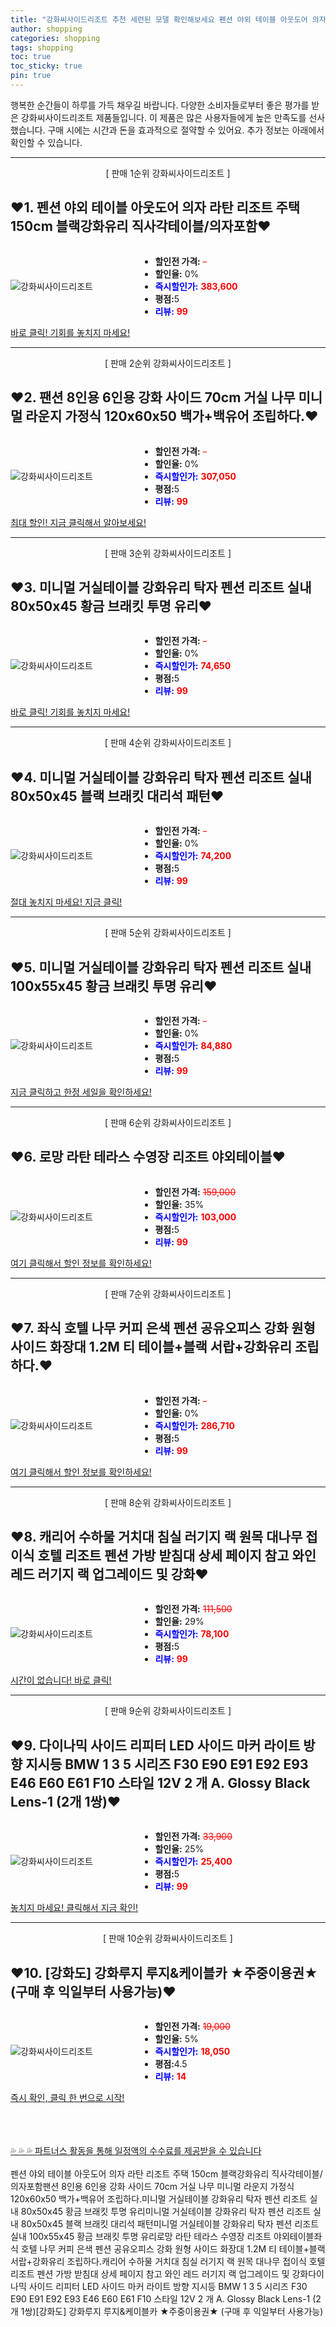 ```yaml
---
title: "강화씨사이드리조트 추천 세련된 모델 확인해보세요 펜션 야외 테이블 아웃도어 의자"
author: shopping
categories: shopping
tags: shopping
toc: true
toc_sticky: true
pin: true
---
```

행복한 순간들이 하루를 가득 채우길 바랍니다. 다양한 소비자들로부터 좋은 평가를 받은 강화씨사이드리조트 제품들입니다. 이 제품은 많은 사용자들에게 높은 만족도를 선사했습니다. 구매 시에는 시간과 돈을 효과적으로 절약할 수 있어요. 추가 정보는 아래에서 확인할 수 있습니다.

---
<p class="toplist" style="margin: 0 auto; display: block; width: fit-content;">[ 판매 1순위 강화씨사이드리조트 ]</p>

<h2><strong>❤️1. 펜션 야외 테이블 아웃도어 의자 라탄 리조트 주택 150cm 블랙강화유리 직사각테이블/의자포함❤️</strong></h2>

<div style="display: flex; align-items: center;">
    <div style="flex: 0.4;">
        <img src="https://thumbnail9.coupangcdn.com/thumbnails/remote/230x230ex/image/vendor_inventory/2ed2/e640a18297ef40797c0a2eca45639690508cbd82f66faade3f28932c8084.jpg" alt="강화씨사이드리조트" style="max-width: 100%;">
    </div>
    <div style="flex: 0.6; margin-left: 10px;">
        <ul>
            <li><strong>할인전 가격:</strong> <del style="color: red;">-</del></li>
            <li><strong>할인율:</strong> 0%</li>
            <li><span style='color:blue'><strong>즉시할인가:</strong></span> <span style='color:red'><strong>383,600</strong></span></li>
            <li><strong>평점:</strong>5</li>
            <li><span style='color:blue'><strong>리뷰:</strong></span> <span style='color:red'><strong>99</strong></span></li>
        </ul>
    </div>
</div>
<div class="center">
    <a href="https://selin100587001.github.io?lptag=AF9450613&subid=githubio&pageKey=7922012293&traceid=V0-153&itemId=21765905922&vendorItemId=88814817618" class="myButton">
        바로 클릭! 기회를 놓치지 마세요!
    </a>
</div>


---
<p class="toplist" style="margin: 0 auto; display: block; width: fit-content;">[ 판매 2순위 강화씨사이드리조트 ]</p>

<h2><strong>❤️2. 팬션 8인용 6인용 강화 사이드 70cm 거실 나무 미니멀 라운지 가정식 120x60x50 백가+백유어 조립하다.❤️</strong></h2>

<div style="display: flex; align-items: center;">
    <div style="flex: 0.4;">
        <img src="https://thumbnail10.coupangcdn.com/thumbnails/remote/230x230ex/image/vendor_inventory/7be2/cf21eea0d8cb0ab76451c0fd1648e592403a2379eb42c849b2e1275482e3.jpg" alt="강화씨사이드리조트" style="max-width: 100%;">
    </div>
    <div style="flex: 0.6; margin-left: 10px;">
        <ul>
            <li><strong>할인전 가격:</strong> <del style="color: red;">-</del></li>
            <li><strong>할인율:</strong> 0%</li>
            <li><span style='color:blue'><strong>즉시할인가:</strong></span> <span style='color:red'><strong>307,050</strong></span></li>
            <li><strong>평점:</strong>5</li>
            <li><span style='color:blue'><strong>리뷰:</strong></span> <span style='color:red'><strong>99</strong></span></li>
        </ul>
    </div>
</div>
<div class="center">
    <a href="https://selin100587001.github.io?lptag=AF9450613&subid=githubio&pageKey=6195420074&traceid=V0-153&itemId=12259440700&vendorItemId=79530011370" class="myButton">
        최대 할인! 지금 클릭해서 알아보세요!
    </a>
</div>


---
<p class="toplist" style="margin: 0 auto; display: block; width: fit-content;">[ 판매 3순위 강화씨사이드리조트 ]</p>

<h2><strong>❤️3. 미니멀 거실테이블 강화유리 탁자 펜션 리조트 실내 80x50x45 황금 브래킷 투명 유리❤️</strong></h2>

<div style="display: flex; align-items: center;">
    <div style="flex: 0.4;">
        <img src="https://thumbnail7.coupangcdn.com/thumbnails/remote/230x230ex/image/vendor_inventory/dd0f/6e6824949d375b3dbc1b497202250d77d2521a5efad2e1ba8a39586aab3b.jpg" alt="강화씨사이드리조트" style="max-width: 100%;">
    </div>
    <div style="flex: 0.6; margin-left: 10px;">
        <ul>
            <li><strong>할인전 가격:</strong> <del style="color: red;">-</del></li>
            <li><strong>할인율:</strong> 0%</li>
            <li><span style='color:blue'><strong>즉시할인가:</strong></span> <span style='color:red'><strong>74,650</strong></span></li>
            <li><strong>평점:</strong>5</li>
            <li><span style='color:blue'><strong>리뷰:</strong></span> <span style='color:red'><strong>99</strong></span></li>
        </ul>
    </div>
</div>
<div class="center">
    <a href="https://selin100587001.github.io?lptag=AF9450613&subid=githubio&pageKey=7197891027&traceid=V0-153&itemId=18187503124&vendorItemId=85435756068" class="myButton">
        바로 클릭! 기회를 놓치지 마세요!
    </a>
</div>


---
<p class="toplist" style="margin: 0 auto; display: block; width: fit-content;">[ 판매 4순위 강화씨사이드리조트 ]</p>

<h2><strong>❤️4. 미니멀 거실테이블 강화유리 탁자 펜션 리조트 실내 80x50x45 블랙 브래킷 대리석 패턴❤️</strong></h2>

<div style="display: flex; align-items: center;">
    <div style="flex: 0.4;">
        <img src="https://thumbnail8.coupangcdn.com/thumbnails/remote/230x230ex/image/vendor_inventory/0153/12adb2daf57be608a8334830398aad582bf069bbe68808dc05ca6efcd56b.jpg" alt="강화씨사이드리조트" style="max-width: 100%;">
    </div>
    <div style="flex: 0.6; margin-left: 10px;">
        <ul>
            <li><strong>할인전 가격:</strong> <del style="color: red;">-</del></li>
            <li><strong>할인율:</strong> 0%</li>
            <li><span style='color:blue'><strong>즉시할인가:</strong></span> <span style='color:red'><strong>74,200</strong></span></li>
            <li><strong>평점:</strong>5</li>
            <li><span style='color:blue'><strong>리뷰:</strong></span> <span style='color:red'><strong>99</strong></span></li>
        </ul>
    </div>
</div>
<div class="center">
    <a href="https://selin100587001.github.io?lptag=AF9450613&subid=githubio&pageKey=6418485039&traceid=V0-153&itemId=13795559543&vendorItemId=89530139073" class="myButton">
        절대 놓치지 마세요! 지금 클릭!
    </a>
</div>


---
<p class="toplist" style="margin: 0 auto; display: block; width: fit-content;">[ 판매 5순위 강화씨사이드리조트 ]</p>

<h2><strong>❤️5. 미니멀 거실테이블 강화유리 탁자 펜션 리조트 실내 100x55x45 황금 브래킷 투명 유리❤️</strong></h2>

<div style="display: flex; align-items: center;">
    <div style="flex: 0.4;">
        <img src="https://thumbnail7.coupangcdn.com/thumbnails/remote/230x230ex/image/vendor_inventory/dd0f/6e6824949d375b3dbc1b497202250d77d2521a5efad2e1ba8a39586aab3b.jpg" alt="강화씨사이드리조트" style="max-width: 100%;">
    </div>
    <div style="flex: 0.6; margin-left: 10px;">
        <ul>
            <li><strong>할인전 가격:</strong> <del style="color: red;">-</del></li>
            <li><strong>할인율:</strong> 0%</li>
            <li><span style='color:blue'><strong>즉시할인가:</strong></span> <span style='color:red'><strong>84,880</strong></span></li>
            <li><strong>평점:</strong>5</li>
            <li><span style='color:blue'><strong>리뷰:</strong></span> <span style='color:red'><strong>99</strong></span></li>
        </ul>
    </div>
</div>
<div class="center">
    <a href="https://selin100587001.github.io?lptag=AF9450613&subid=githubio&pageKey=7197891027&traceid=V0-153&itemId=18187503123&vendorItemId=86062310646" class="myButton">
        지금 클릭하고 한정 세일을 확인하세요!
    </a>
</div>


---
<p class="toplist" style="margin: 0 auto; display: block; width: fit-content;">[ 판매 6순위 강화씨사이드리조트 ]</p>

<h2><strong>❤️6. 로망 라탄 테라스 수영장 리조트 야외테이블❤️</strong></h2>

<div style="display: flex; align-items: center;">
    <div style="flex: 0.4;">
        <img src="https://thumbnail9.coupangcdn.com/thumbnails/remote/230x230ex/image/vendor_inventory/768c/c1937913cd7132d047fceb9eb9e6507f1939481adda0cacf456e4fe7514b.jpg" alt="강화씨사이드리조트" style="max-width: 100%;">
    </div>
    <div style="flex: 0.6; margin-left: 10px;">
        <ul>
            <li><strong>할인전 가격:</strong> <del style="color: red;">159,000</del></li>
            <li><strong>할인율:</strong> 35%</li>
            <li><span style='color:blue'><strong>즉시할인가:</strong></span> <span style='color:red'><strong>103,000</strong></span></li>
            <li><strong>평점:</strong>5</li>
            <li><span style='color:blue'><strong>리뷰:</strong></span> <span style='color:red'><strong>99</strong></span></li>
        </ul>
    </div>
</div>
<div class="center">
    <a href="https://selin100587001.github.io?lptag=AF9450613&subid=githubio&pageKey=8187511558&traceid=V0-153&itemId=23417078599&vendorItemId=90444122387" class="myButton">
        여기 클릭해서 할인 정보를 확인하세요!
    </a>
</div>


---
<p class="toplist" style="margin: 0 auto; display: block; width: fit-content;">[ 판매 7순위 강화씨사이드리조트 ]</p>

<h2><strong>❤️7. 좌식 호텔 나무 커피 은색 펜션 공유오피스 강화 원형 사이드 화장대 1.2M 티 테이블+블랙 서랍+강화유리 조립하다.❤️</strong></h2>

<div style="display: flex; align-items: center;">
    <div style="flex: 0.4;">
        <img src="https://thumbnail6.coupangcdn.com/thumbnails/remote/230x230ex/image/vendor_inventory/96d0/8bfdb5dcf0164abf77e9862bd8d1a4b448c0db88e620da687da2c265d696.jpg" alt="강화씨사이드리조트" style="max-width: 100%;">
    </div>
    <div style="flex: 0.6; margin-left: 10px;">
        <ul>
            <li><strong>할인전 가격:</strong> <del style="color: red;">-</del></li>
            <li><strong>할인율:</strong> 0%</li>
            <li><span style='color:blue'><strong>즉시할인가:</strong></span> <span style='color:red'><strong>286,710</strong></span></li>
            <li><strong>평점:</strong>5</li>
            <li><span style='color:blue'><strong>리뷰:</strong></span> <span style='color:red'><strong>99</strong></span></li>
        </ul>
    </div>
</div>
<div class="center">
    <a href="https://selin100587001.github.io?lptag=AF9450613&subid=githubio&pageKey=6195415350&traceid=V0-153&itemId=12259408015&vendorItemId=79529979351" class="myButton">
        여기 클릭해서 할인 정보를 확인하세요!
    </a>
</div>


---
<p class="toplist" style="margin: 0 auto; display: block; width: fit-content;">[ 판매 8순위 강화씨사이드리조트 ]</p>

<h2><strong>❤️8. 캐리어 수하물 거치대 침실 러기지 랙 원목 대나무 접이식 호텔 리조트 펜션 가방 받침대 상세 페이지 참고 와인 레드 러기지 랙 업그레이드 및 강화❤️</strong></h2>

<div style="display: flex; align-items: center;">
    <div style="flex: 0.4;">
        <img src="https://thumbnail10.coupangcdn.com/thumbnails/remote/230x230ex/image/vendor_inventory/20d5/670299cbd30c3eeb45638592dffb8216473a8f422a30cdf4a982b94e7257.png" alt="강화씨사이드리조트" style="max-width: 100%;">
    </div>
    <div style="flex: 0.6; margin-left: 10px;">
        <ul>
            <li><strong>할인전 가격:</strong> <del style="color: red;">111,500</del></li>
            <li><strong>할인율:</strong> 29%</li>
            <li><span style='color:blue'><strong>즉시할인가:</strong></span> <span style='color:red'><strong>78,100</strong></span></li>
            <li><strong>평점:</strong>5</li>
            <li><span style='color:blue'><strong>리뷰:</strong></span> <span style='color:red'><strong>99</strong></span></li>
        </ul>
    </div>
</div>
<div class="center">
    <a href="https://selin100587001.github.io?lptag=AF9450613&subid=githubio&pageKey=7411413540&traceid=V0-153&itemId=19204169018&vendorItemId=88287384448" class="myButton">
        시간이 없습니다! 바로 클릭!
    </a>
</div>


---
<p class="toplist" style="margin: 0 auto; display: block; width: fit-content;">[ 판매 9순위 강화씨사이드리조트 ]</p>

<h2><strong>❤️9. 다이나믹 사이드 리피터 LED 사이드 마커 라이트 방향 지시등 BMW 1 3 5 시리즈 F30 E90 E91 E92 E93 E46 E60 E61 F10 스타일 12V 2 개 A. Glossy Black Lens-1 (2개 1쌍)❤️</strong></h2>

<div style="display: flex; align-items: center;">
    <div style="flex: 0.4;">
        <img src="https://thumbnail8.coupangcdn.com/thumbnails/remote/230x230ex/image/vendor_inventory/942a/7ae17aee6ce58fdb6bac36f3122d43af3ea56805585e3d85634be57a56e0.jpg" alt="강화씨사이드리조트" style="max-width: 100%;">
    </div>
    <div style="flex: 0.6; margin-left: 10px;">
        <ul>
            <li><strong>할인전 가격:</strong> <del style="color: red;">33,900</del></li>
            <li><strong>할인율:</strong> 25%</li>
            <li><span style='color:blue'><strong>즉시할인가:</strong></span> <span style='color:red'><strong>25,400</strong></span></li>
            <li><strong>평점:</strong>5</li>
            <li><span style='color:blue'><strong>리뷰:</strong></span> <span style='color:red'><strong>99</strong></span></li>
        </ul>
    </div>
</div>
<div class="center">
    <a href="https://selin100587001.github.io?lptag=AF9450613&subid=githubio&pageKey=8094386105&traceid=V0-153&itemId=22877018840&vendorItemId=89911628066" class="myButton">
        놓치지 마세요! 클릭해서 지금 확인!
    </a>
</div>


---
<p class="toplist" style="margin: 0 auto; display: block; width: fit-content;">[ 판매 10순위 강화씨사이드리조트 ]</p>

<h2><strong>❤️10. [강화도] 강화루지 루지&케이블카 ★주중이용권★ (구매 후 익일부터 사용가능)❤️</strong></h2>

<div style="display: flex; align-items: center;">
    <div style="flex: 0.4;">
        <img src="https://thumbnail7.coupangcdn.com/thumbnails/remote/230x230ex/image/travel_reactor/travelSeller/common/A00186574/3528059b-5ecb-4d39-a128-d1fed68db57e.jpg" alt="강화씨사이드리조트" style="max-width: 100%;">
    </div>
    <div style="flex: 0.6; margin-left: 10px;">
        <ul>
            <li><strong>할인전 가격:</strong> <del style="color: red;">19,000</del></li>
            <li><strong>할인율:</strong> 5%</li>
            <li><span style='color:blue'><strong>즉시할인가:</strong></span> <span style='color:red'><strong>18,050</strong></span></li>
            <li><strong>평점:</strong>4.5</li>
            <li><span style='color:blue'><strong>리뷰:</strong></span> <span style='color:red'><strong>14</strong></span></li>
        </ul>
    </div>
</div>
<div class="center">
    <a href="https://link.coupang.com/re/AFFTDP?lptag=AF9450613&subid=githubio&pageKey=10000001772785&traceid=V0-153&itemId=None&vendorItemId=None" class="myButton">
        즉시 확인, 클릭 한 번으로 시작!
    </a>
</div>

<br><br><br>[💦 💦 💦 파트너스 활동을 통해 일정액의 수수료를 제공받을 수 있습니다](https://link.coupang.com/a/bcpT2c)<br><br>펜션 야외 테이블 아웃도어 의자 라탄 리조트 주택 150cm 블랙강화유리 직사각테이블/의자포함팬션 8인용 6인용 강화 사이드 70cm 거실 나무 미니멀 라운지 가정식 120x60x50 백가+백유어 조립하다.미니멀 거실테이블 강화유리 탁자 펜션 리조트 실내 80x50x45 황금 브래킷 투명 유리미니멀 거실테이블 강화유리 탁자 펜션 리조트 실내 80x50x45 블랙 브래킷 대리석 패턴미니멀 거실테이블 강화유리 탁자 펜션 리조트 실내 100x55x45 황금 브래킷 투명 유리로망 라탄 테라스 수영장 리조트 야외테이블좌식 호텔 나무 커피 은색 펜션 공유오피스 강화 원형 사이드 화장대 1.2M 티 테이블+블랙 서랍+강화유리 조립하다.캐리어 수하물 거치대 침실 러기지 랙 원목 대나무 접이식 호텔 리조트 펜션 가방 받침대 상세 페이지 참고 와인 레드 러기지 랙 업그레이드 및 강화다이나믹 사이드 리피터 LED 사이드 마커 라이트 방향 지시등 BMW 1 3 5 시리즈 F30 E90 E91 E92 E93 E46 E60 E61 F10 스타일 12V 2 개 A. Glossy Black Lens-1 (2개 1쌍)[강화도] 강화루지 루지&케이블카 ★주중이용권★ (구매 후 익일부터 사용가능)